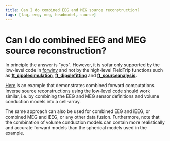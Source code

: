 ```yaml
---
title: Can I do combined EEG and MEG source reconstruction?
tags: [faq, eeg, meg, headmodel, source]
---
```


# Can I do combined EEG and MEG source reconstruction?

In principle the answer is "yes". However, it is sofar only supported by the low-level code in [forwinv](/development/forwinv) and not by the high-level FieldTrip functions such as **[ft_dipolesimulation](/reference/ft_dipolesimulation)**, **[ft_dipolefitting](/reference/ft_dipolefitting)** and **[ft_sourceanalysis](/reference/ft_sourceanalysis)**.

[Here](/example/combined_eeg_and_meg_source_reconstruction) is an example that demonstrates combined forward computations. Inverse source reconstructions using the low-level code should work similar, i.e. by combining the EEG and MEG sensor definitions and volume conduction models into a cell-array.

The same approach can also be used for combined EEG and iEEG, or combined MEG and iEEG, or any other data fusion. Furthermore, note that the combination of volume conduction models can contain more realistically and accurate forward models than the spherical models used in the example.
